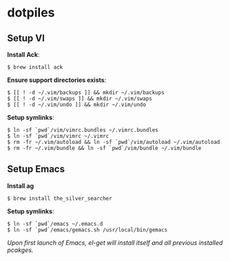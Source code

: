 # dotpiles

## Setup VI

**Install Ack**:

    $ brew install ack

**Ensure support directories exists**:

    $ [[ ! -d ~/.vim/backups ]] && mkdir ~/.vim/backups
    $ [[ ! -d ~/.vim/swaps ]] && mkdir ~/.vim/swaps
    $ [[ ! -d ~/.vim/undo ]] && mkdir ~/.vim/undo

**Setup symlinks**:

    $ ln -sf `pwd`/vim/vimrc.bundles ~/.vimrc.bundles
    $ ln -sf `pwd`/vim/vimrc ~/.vimrc
    $ rm -fr ~/.vim/autoload && ln -sf `pwd`/vim/autoload ~/.vim/autoload
    $ rm -fr ~/.vim/bundle && ln -sf `pwd`/vim/bundle ~/.vim/bundle

## Setup Emacs

**Install ag**

    $ brew install the_silver_searcher

**Setup symlinks**:

    $ ln -sf `pwd`/emacs ~/.emacs.d
    $ ln -sf `pwd`/emacs/gemacs.sh /usr/local/bin/gemacs

_Upon first launch of Emacs, el-get will install itself and all previous installed pcakges._
